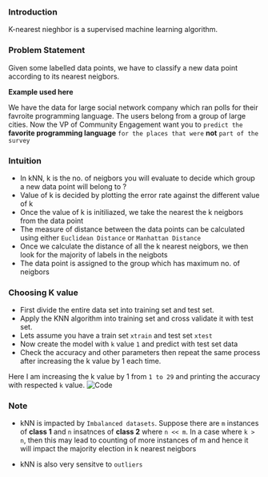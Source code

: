 ### Introduction

K-nearest nieghbor is a supervised machine learning algorithm.

### Problem Statement

Given some labelled data points, we have to classify a new data point according to its nearest neigbors.

**Example used here**

We have the data for large social network company which ran polls for their favroite programming language. The users belong from a group of large cities. Now the VP of Community Engagement want you to `predict the` **favorite programming language** `for the places that were` **not** `part of the survey`

### Intuition

* In kNN, k is the no. of neigbors you will evaluate to decide which group a new data point will belong to ?
* Value of k is decided by plotting the error rate against the different value of k
* Once the value of k is initiliazed, we take the nearest the k neigbors from the data point
* The measure of distance between the data points can be calculated using either `Euclidean Distance` or `Manhattan Distance`
* Once we calculate the distance of all the k nearest neigbors, we then look for the majority of labels in the neigbots
* The data point is assigned to the group which has maximum no. of neigbors

### Choosing K value
* First divide the entire data set into training set and test set. 
* Apply the KNN algorithm into training set and cross validate it with test set.
* Lets assume you have a train set `xtrain` and test set `xtest`
* Now create the model with `k` value `1` and predict with test set data 
* Check the accuracy and other parameters then repeat the same process after increasing the k value by 1 each time.


Here I am increasing the k value by 1 from `1 to 29` and printing the accuracy with respected `k` value.
![Code](https://qphs.fs.quoracdn.net/main-qimg-9e8fedc07dafba2106eb11f0bfd4ba7d.webp)

### Note

* kNN is impacted by `Imbalanced datasets`. 
Suppose there are `m` instances of **class 1** and `n` insatnces of **class 2** where `n << m`. 
In a case where `k > n`, then this may lead to counting of more instances of m and 
hence it will impact the majority election in k nearest neigbors

* kNN is also very sensitve to `outliers`
